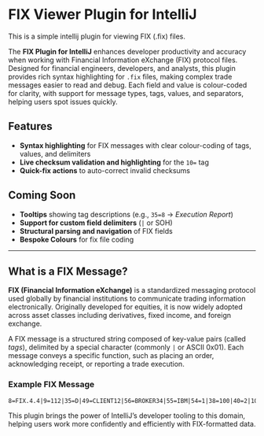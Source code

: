 # FIX Viewer Plugin for IntelliJ

<!-- Plugin description -->
This is a simple intellij plugin for viewing FIX (.fix) files.
<!-- Plugin description end -->

The **FIX Plugin for IntelliJ** enhances developer productivity and accuracy when working with Financial Information eXchange 
(FIX) protocol files. Designed for financial engineers, developers, and analysts, this plugin provides rich syntax highlighting 
for `.fix` files, making complex trade messages easier to read and debug. Each field and value is colour-coded for clarity, 
with support for message types, tags, values, and separators, helping users spot issues quickly.

## Features

- **Syntax highlighting** for FIX messages with clear colour-coding of tags, values, and delimiters
- **Live checksum validation and highlighting** for the `10=` tag
- **Quick-fix actions** to auto-correct invalid checksums

## Coming Soon

- **Tooltips** showing tag descriptions (e.g., `35=8` → *Execution Report*)
- **Support for custom field delimiters** (`|` or SOH)
- **Structural parsing and navigation** of FIX fields
- **Bespoke Colours** for fix file coding

---
 
## What is a FIX Message?

**FIX (Financial Information eXchange)** is a standardized messaging protocol used globally by financial institutions to 
communicate trading information electronically. Originally developed for equities, it is now widely adopted across asset 
classes including derivatives, fixed income, and foreign exchange.

A FIX message is a structured string composed of key-value pairs (called *tags*), delimited by a special character 
(commonly `|` or ASCII 0x01). Each message conveys a specific function, such as placing an order, acknowledging receipt, 
or reporting a trade execution.

### Example FIX Message

    8=FIX.4.4|9=112|35=D|49=CLIENT12|56=BROKER34|55=IBM|54=1|38=100|40=2|10=004


This plugin brings the power of IntelliJ’s developer tooling to this domain, helping users work more confidently and 
efficiently with FIX-formatted data.


